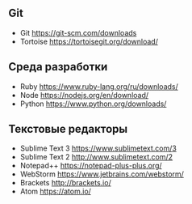 ## Git
* Git https://git-scm.com/downloads
* Tortoise https://tortoisegit.org/download/

## Среда разработки
* Ruby https://www.ruby-lang.org/ru/downloads/
* Node https://nodejs.org/en/download/
* Python https://www.python.org/downloads/

## Текстовые редакторы
* Sublime Text 3 https://www.sublimetext.com/3
* Sublime Text 2 http://www.sublimetext.com/2
* Notepad++ https://notepad-plus-plus.org/
* WebStorm https://www.jetbrains.com/webstorm/
* Brackets http://brackets.io/
* Atom https://atom.io/
